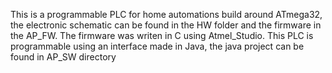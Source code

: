 This is a programmable PLC for home automations build around ATmega32, 
the electronic schematic can be found in the HW folder and the firmware in the AP_FW.
The firmware was writen in C using Atmel_Studio.
This PLC is programmable using an interface made in Java, the java project can be found in AP_SW directory
